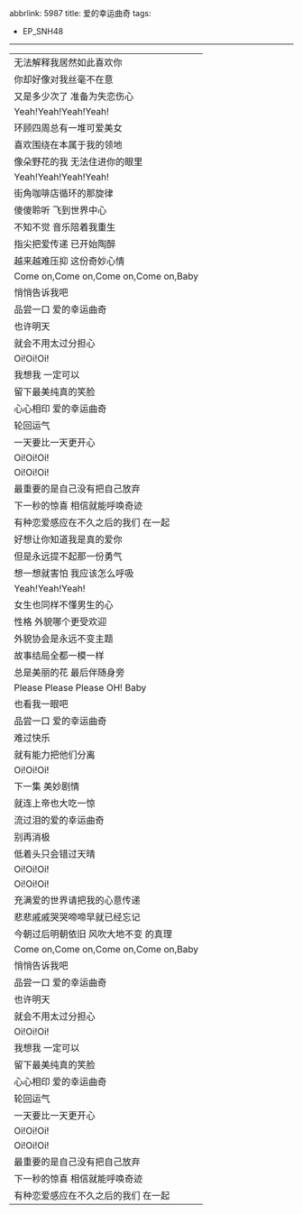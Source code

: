 abbrlink: 5987
title: 爱的幸运曲奇
tags:
  - EP_SNH48
---
|      |
|--|
|无法解释我居然如此喜欢你|
|你却好像对我丝毫不在意|
|又是多少次了 准备为失恋伤心|
|Yeah!Yeah!Yeah!Yeah!|
|环顾四周总有一堆可爱美女|
|喜欢围绕在本属于我的领地|
|像朵野花的我 无法住进你的眼里|
|Yeah!Yeah!Yeah!Yeah!|
|街角咖啡店循环的那旋律|
|傻傻聆听 飞到世界中心|
|不知不觉 音乐陪着我重生|
|指尖把爱传递 已开始陶醉|
|越来越难压抑 这份奇妙心情|
|Come on,Come on,Come on,Come on,Baby|
|悄悄告诉我吧|
|品尝一口 爱的幸运曲奇|
|也许明天|
|就会不用太过分担心|
|Oi!Oi!Oi!|
|我想我 一定可以|
|留下最美纯真的笑脸|
|心心相印 爱的幸运曲奇|
|轮回运气|
|一天要比一天更开心|
|Oi!Oi!Oi!|
|Oi!Oi!Oi!|
|最重要的是自己没有把自己放弃|
|下一秒的惊喜 相信就能呼唤奇迹|
|有种恋爱感应在不久之后的我们 在一起|
|好想让你知道我是真的爱你|
|但是永远提不起那一份勇气|
|想一想就害怕 我应该怎么呼吸|
|Yeah!Yeah!Yeah!|
|女生也同样不懂男生的心|
|性格 外貌哪个更受欢迎|
|外貌协会是永远不变主题|
|故事结局全都一模一样|
|总是美丽的花 最后伴随身旁|
|Please Please Please OH! Baby|
|也看我一眼吧|
|品尝一口 爱的幸运曲奇|
|难过快乐|
|就有能力把他们分离|
|Oi!Oi!Oi!|
|下一集 美妙剧情|
|就连上帝也大吃一惊|
|流过泪的爱的幸运曲奇|
|别再消极|
|低着头只会错过天晴|
|Oi!Oi!Oi!|
|Oi!Oi!Oi!|
|充满爱的世界请把我的心意传递|
|悲悲戚戚哭哭啼啼早就已经忘记|
|今朝过后明朝依旧 风吹大地不变 的真理|
|Come on,Come on,Come on,Come on,Baby|
|悄悄告诉我吧|
|品尝一口 爱的幸运曲奇|
|也许明天|
|就会不用太过分担心|
|Oi!Oi!Oi!|
|我想我 一定可以|
|留下最美纯真的笑脸|
|心心相印 爱的幸运曲奇|
|轮回运气|
|一天要比一天更开心|
|Oi!Oi!Oi!|
|Oi!Oi!Oi!|
|最重要的是自己没有把自己放弃|
|下一秒的惊喜 相信就能呼唤奇迹|
|有种恋爱感应在不久之后的我们 在一起|

